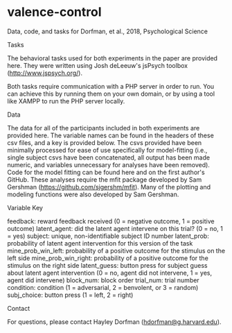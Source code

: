 # valence-control
Data, code, and tasks for Dorfman, et al., 2018, Psychological Science

Tasks

The behavioral tasks used for both experiments in the paper are provided here. They were written using Josh deLeeuw's jsPsych toolbox (http://www.jspsych.org/).

Both tasks require communication with a PHP server in order to run. You can achieve this by running them on your own domain, or by using a tool like XAMPP to run the PHP server locally.

Data

The data for all of the participants included in both experiments are provided here. The variable names can be found in the headers of these csv files, and a key is provided below. The csvs provided have been minimally processed for ease of use specifically for model-fitting (i.e., single subject csvs have been concatenated, all output has been made numeric, and variables unnecessary for analyses have been removed).
Code for the model fitting can be found here and on the first author's GitHub. These analyses require the mfit package developed by Sam Gershman (https://github.com/sjgershm/mfit). Many of the plotting and modeling functions were also developed by Sam Gershman.

Variable Key

feedback: reward feedback received (0 = negative outcome, 1 = positive outcome)
latent_agent: did the latent agent intervene on this trial? (0 = no, 1 = yes)
subject: unique, non-identifiable subject ID number
latent_prob: probability of latent agent intervention for this version of the task
mine_prob_win_left: probability of a positive outcome for the stimulus on the left side
mine_prob_win_right: probability of a positive outcome for the stimulus on the right side
latent_guess: button press for subject guess about latent agent intervention (0 = no, agent did not intervene, 1 = yes, agent did intervene)
block_num: block order
trial_num: trial number
condition: condition (1 = adversarial, 2 = benvolent, or 3 = random)
subj_choice: button press (1 = left, 2 = right)

Contact

For questions, please contact Hayley Dorfman (hdorfman@g.harvard.edu).



